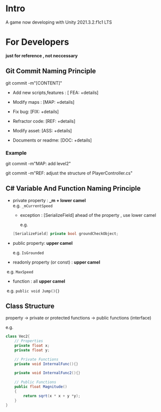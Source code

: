# Intro

A game now developing with Unity 2021.3.2.f1c1 LTS

# For Developers

**just for reference , not neccessary**

## Git Commit Naming Principle

git commit -m"[CONTENT]"

- Add new scripts,features : [ FEA: +details]
- Modify maps : [MAP: +details]
- Fix bug: [FIX: +details]
- Refractor code: [REF: +details]
- Modify asset: [ASS: +details]

- Documents or readme: [DOC: +details]

### Example

git commit -m"MAP: add level2"

git commit -m"REF: adjust the structure of PlayerController.cs"

## C# Variable And Function Naming Principle

- private property : **_m + lower camel**	
  e.g.  `_mCurrentSpeed`

  - exception : [SerializeField] ahead of the property , use lower camel 

    e.g.

  ```c#
  [SerializeField] private bool groundCheckObject;
  ```

- public property: **upper camel**

  e.g.  `IsGrounded`

- readonly property (or const) : **upper camel**

​		e.g. `MaxSpeed`

- function : all **upper camel**

​		e.g. `public void Jump(){}`

## Class Structure

property -> private or protected functions -> public functions (interface)

e.g.

```c#
class Vec2{
    // Properties
    private float x;
    private float y;
    
    // Private Functions
    private void InternalFunc(){}
    
    private void InternalFunc2(){}
    
    // Public Functions
    public float Magnitude()
    {
        return sqrt(x * x + y *y);
    }
}
```

